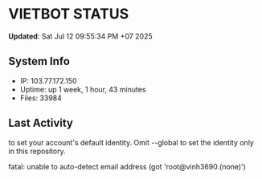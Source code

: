 # VIETBOT STATUS
**Updated**: Sat Jul 12 09:55:34 PM +07 2025

## System Info
- IP: 103.77.172.150
- Uptime: up 1 week, 1 hour, 43 minutes
- Files: 33984

## Last Activity

to set your account's default identity.
Omit --global to set the identity only in this repository.

fatal: unable to auto-detect email address (got 'root@vinh3690.(none)')
